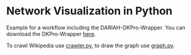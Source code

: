 Network Visualization in Python
===============================

Example for a workflow including the DARIAH-DKPro-Wrapper. You can download the DKPro-Wrapper [here](https://github.com/DARIAH-DE/DARIAH-DKPro-Wrapper).

To crawl Wikipedia use [crawler.py](https://github.com/severinsimmler/dkproExample/blob/master/code/crawler.py), to draw the graph use [graph.py](https://github.com/severinsimmler/dkproExample/blob/master/code/graph.py).
